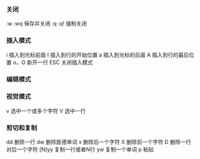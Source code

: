 ### 关闭 ###
:w
:wq 保存并关闭
:q
:q! 强制关闭


### 插入模式 ###
i 插入到光标前面
I 插入到行的开始位置
a 插入到光标的后面
A 插入到行的最后位置
o，O 新开一行
ESC 关闭插入模式


### 编辑模式 ###


### 视觉模式 ###
v 选中一个或多个字符
V 选中一行


### 剪切和复制 ###
dd 删除一行
dw 删除医德单词
x  删除后一个字符
X  删除前一个字符
D  删除一行对后一个字符
[N]yy 复制一行或者N行
yw 复制一个单词
p 粘贴